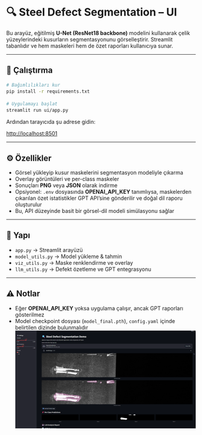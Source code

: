 # 🔍 Steel Defect Segmentation – UI

Bu arayüz, eğitilmiş **U-Net (ResNet18 backbone)** modelini kullanarak çelik yüzeylerindeki kusurların segmentasyonunu görselleştirir.
Streamlit tabanlıdır ve hem maskeleri hem de özet raporları kullanıcıya sunar.

---

## 🚀 Çalıştırma

```bash
# Bağımlılıkları kur
pip install -r requirements.txt

# Uygulamayı başlat
streamlit run ui/app.py
```

Ardından tarayıcıda şu adrese gidin:

[http://localhost:8501](http://localhost:8501)

---

## ⚙️ Özellikler

- Görsel yükleyip kusur maskelerini segmentasyon modeliyle çıkarma
- Overlay görüntüleri ve per-class maskeler
- Sonuçları **PNG** veya **JSON** olarak indirme
- Opsiyonel: `.env` dosyasında **OPENAI_API_KEY** tanımlıysa, maskelerden çıkarılan özet istatistikler GPT API’sine gönderilir ve doğal dil raporu oluşturulur
- Bu, API düzeyinde basit bir görsel-dil modeli simülasyonu sağlar

---

## 📂 Yapı

- `app.py` → Streamlit arayüzü
- `model_utils.py` → Model yükleme & tahmin
- `viz_utils.py` → Maske renklendirme ve overlay
- `llm_utils.py` → Defekt özetleme ve GPT entegrasyonu

---

## ⚠️ Notlar

- Eğer **OPENAI_API_KEY** yoksa uygulama çalışır, ancak GPT raporları gösterilmez
- Model checkpoint dosyası (`model_final.pth`), `config.yaml` içinde belirtilen dizinde bulunmalıdır
![Ekran Görüntüsü](image.png)